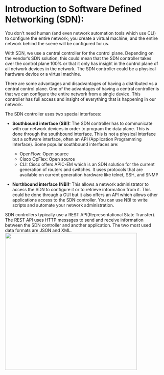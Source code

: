 # Introduction to Software Defined Networking (SDN):
You don't need human (and even network automation tools which use CLI)
to configure the entire network; you create a virtual machine, and the
entire network behind the scene will be configured for us.

With SDN, we use a central controller for the control plane. Depending
on the vendor’s SDN solution, this could mean that the SDN controller
takes over the control plane 100% or that it only has insight in the
control plane of all network devices in the network. The SDN controller
could be a physical hardware device or a virtual machine.

There are some advantages and disadvantages of having a distributed vs
a central control plane. One of the advantages of having a central
controller is that we can configure the entire network from a single
device. This controller has full access and insight of everything that
is happening in our network.

The SDN controller uses two special interfaces:
* **Southbound interface (SBI):** The SDN controller has to communicate with
our network devices in order to program the data plane. This is done
through the southbound interface. This is not a physical interface but
a software interface, often an API (Application Programming Interface).
Some popular southbound interfaces are:
    * OpenFlow: Open source
    * Cisco OpFlex: Open source
    * CLI: Cisco offers APIC-EM which is an SDN solution for the current
    generation of routers and switches. It uses protocols that are
    available on current generation hardware like telnet, SSH, and SNMP

* **Northbound interface (NBI):** This allows a network administrator to
access the SDN to configure it or to retrieve information from it.
This could be done through a GUI but it also offers an API which allows
other applications access to the SDN controller.  You can use NBI to
write scripts and automate your network administration.

SDN controllers typically use a REST API(Representational State
Transfer).
The REST API uses HTTP messages to send and receive information between
the SDN controller and another application. The two most used data
formats are JSON and XML.
<img src="https://user-images.githubusercontent.com/31813625/32898743-f7cb7b38-cab6-11e7-887f-f76b4730a23f.png" width="430" height="446" />
